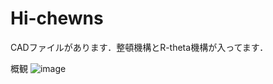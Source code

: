 # Hi-chewns

CADファイルがあります．整頓機構とR-theta機構が入ってます．

概観
![image](https://github.com/KeioRoboticsAssociation/Hi-chewns/assets/84272162/9a3a1046-31cc-46b3-b1c2-be33c1a7ba2b)
